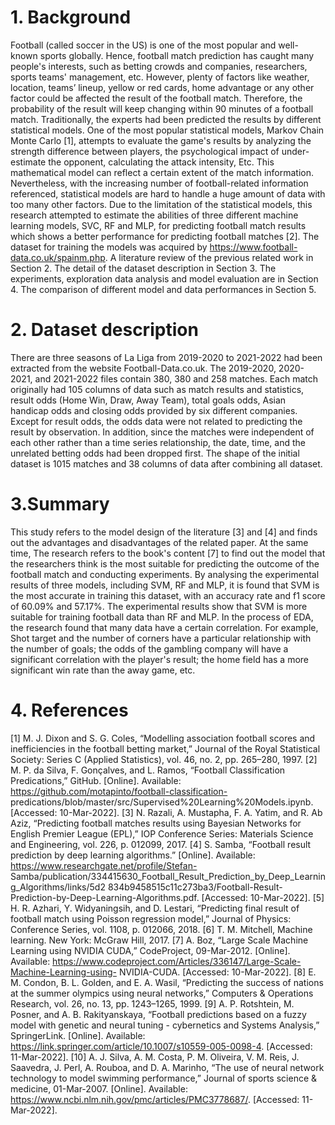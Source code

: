 # 1. Background

Football (called soccer in the US) is one of the most popular and well-known sports globally. Hence, football match prediction has caught many people's interests, such as betting crowds and companies, researchers, sports teams' management, etc. However, plenty of factors like weather, location, teams’ lineup, yellow or red cards, home advantage or any other factor could be affected the result of the football match. Therefore, the probability of the result will keep changing within 90 minutes of a football match.
Traditionally, the experts had been predicted the results by different statistical models. One of the most popular statistical models, Markov Chain Monte Carlo [1], attempts to evaluate the game's results by analyzing the strength difference between players, the psychological impact of under-estimate the opponent, calculating the attack intensity, Etc. This mathematical model can reflect a certain extent of the match information. Nevertheless, with the increasing number of football-related information referenced, statistical models are hard to handle a huge amount of data with too many other factors.
Due to the limitation of the statistical models, this research attempted to estimate the abilities of three different machine learning models, SVC, RF and MLP, for predicting football match results which shows a better performance for predicting football matches [2]. The dataset for training the models was acquired by https://www.football-data.co.uk/spainm.php.
A literature review of the previous related work in Section 2. The detail of the dataset description in Section 3. The experiments, exploration data analysis and model evaluation are in Section 4. The comparison of different model and data performances in Section 5.

# 2. Dataset description

There are three seasons of La Liga from 2019-2020 to 2021-2022 had been extracted from the website Football-Data.co.uk. The 2019-2020, 2020-2021, and 2021-2022 files contain 380, 380 and 258 matches. Each match originally had 105 columns of data such as match results and statistics, result odds (Home Win, Draw, Away Team), total goals odds, Asian handicap odds and closing odds provided by six different companies. Except for result odds, the odds data were not related to predicting the result by observation. In addition, since the matches were independent of each other rather than a time series relationship, the date, time, and the unrelated betting odds had been dropped first. The shape of the initial dataset is 1015 matches and 38 columns of data after combining all dataset.

# 3.Summary

This study refers to the model design of the literature [3] and [4] and finds out the advantages and disadvantages of the related paper. At the same time, The research refers to the book's content [7] to find out the model that the researchers think is the most suitable for predicting the outcome of the football match and conducting experiments. By analysing the experimental results of three models, including SVM, RF and MLP, it is found that SVM is the most accurate in training this dataset, with an accuracy rate and f1 score of 60.09% and 57.17%. The experimental results show that SVM is more suitable for training football data than RF and MLP.
In the process of EDA, the research found that many data have a certain correlation. For example, Shot target and the number of corners have a particular relationship with the number of goals; the odds of the gambling company will have a significant correlation with the player's result; the home field has a more significant win rate than the away game, etc.

# 4. References

[1] M. J. Dixon and S. G. Coles, “Modelling association football scores and inefficiencies in the football betting market,” Journal of the Royal Statistical Society: Series C (Applied Statistics), vol. 46, no. 2, pp. 265–280, 1997.
[2] M. P. da Silva, F. Gonçalves, and L. Ramos, “Football Classification Predications,” GitHub. [Online]. Available: https://github.com/motapinto/football-classification- predications/blob/master/src/Supervised%20Learning%20Models.ipynb. [Accessed: 10-Mar-2022].
[3] N. Razali, A. Mustapha, F. A. Yatim, and R. Ab Aziz, “Predicting football matches results using Bayesian Networks for English Premier League (EPL),” IOP Conference Series: Materials Science and Engineering, vol. 226, p. 012099, 2017.
[4] S. Samba, “Football result prediction by deep learning algorithms.” [Online]. Available: https://www.researchgate.net/profile/Stefan- Samba/publication/334415630_Football_Result_Prediction_by_Deep_Learning_Algorithms/links/5d2 834b9458515c11c273ba3/Football-Result-Prediction-by-Deep-Learning-Algorithms.pdf. [Accessed: 10-Mar-2022].
[5] H. R. Azhari, Y. Widyaningsih, and D. Lestari, “Predicting final result of football match using Poisson regression model,” Journal of Physics: Conference Series, vol. 1108, p. 012066, 2018.
[6] T. M. Mitchell, Machine learning. New York: McGraw Hill, 2017.
[7] A. Boz, “Large Scale Machine Learning using NVIDIA CUDA,” CodeProject, 09-Mar-2012. [Online]. Available: https://www.codeproject.com/Articles/336147/Large-Scale-Machine-Learning-using- NVIDIA-CUDA. [Accessed: 10-Mar-2022].
[8] E. M. Condon, B. L. Golden, and E. A. Wasil, “Predicting the success of nations at the summer olympics using neural networks,” Computers & Operations Research, vol. 26, no. 13, pp. 1243–1265, 1999.
[9] A. P. Rotshtein, M. Posner, and A. B. Rakityanskaya, “Football predictions based on a fuzzy model with genetic and neural tuning - cybernetics and Systems Analysis,” SpringerLink. [Online]. Available: https://link.springer.com/article/10.1007/s10559-005-0098-4. [Accessed: 11-Mar-2022].
[10] A. J. Silva, A. M. Costa, P. M. Oliveira, V. M. Reis, J. Saavedra, J. Perl, A. Rouboa, and D. A. Marinho, “The use of neural network technology to model swimming performance,” Journal of sports science & medicine, 01-Mar-2007. [Online]. Available: https://www.ncbi.nlm.nih.gov/pmc/articles/PMC3778687/. [Accessed: 11-Mar-2022].
